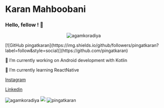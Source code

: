 # Karan Mahboobani

### Hello, fellow <developers/>! 👋

<p align="center"> <img src="https://komarev.com/ghpvc/?username=pingatkaran" alt="agamkoradiya" /> </p>
[![GitHub pingatkaran](https://img.shields.io/github/followers/pingatkaran?label=follow&style=social)](https://github.com/pingatkaran)&nbsp;

🔭 I’m currently working on Android development with Kotlin

🌱 I’m currently learning ReactNative


<a href="https://www.instagram.com/corporate_kaamwala/"> Instagram </a>

<a href="https://www.linkedin.com/in/karanpb250/"> Linkedin </a>


<img align="center" src="https://github-readme-stats.vercel.app/api/top-langs/?username=pingatkaran&layout=compact" alt="agamkoradiya" />

<img src="https://github-readme-stats.vercel.app/api?username=pingatkaran&&show_icons=true&title_color=ffffff&icon_color=bb2acf&text_color=daf7dc&bg_color=151515">

<img align="center" src="https://github-readme-stats.vercel.app/api/top-langs/?username=pingatkaran&theme=black-blue" alt="pingatkaran"/>
